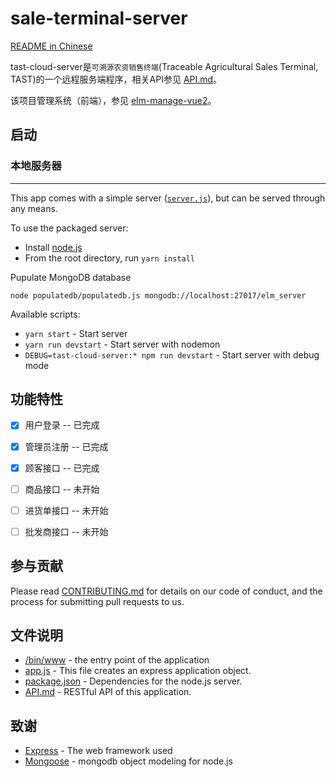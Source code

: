# sale-terminal-server
[README in Chinese](README.md)

tast-cloud-server是```可溯源农资销售终端```(Traceable Agricultural Sales Terminal, TAST)的一个远程服务端程序，相关API参见 [API.md](API.md)。

该项目管理系统（前端），参见 [elm-manage-vue2](https://github.com/shinuyeim/elm-manage-vue2)。

## 启动

### 本地服务器
------------

This app comes with a simple server ([`server.js`](./server.js)), but can be served through any means.

To use the packaged server:

* Install [node.js](http://nodejs.org/)
* From the root directory, run `yarn install`

Pupulate MongoDB database
```
node populatedb/populatedb.js mongodb://localhost:27017/elm_server
```

Available scripts:
* `yarn start` - Start server
* `yarn run devstart` - Start server with nodemon
* `DEBUG=tast-cloud-server:* npm run devstart` - Start server with debug mode

## 功能特性
- [x] 用户登录 -- 已完成
- [x] 管理员注册 -- 已完成
- [x] 顾客接口 -- 已完成
- [ ] 商品接口 -- 未开始
- [ ] 进货单接口 -- 未开始
- [ ] 批发商接口 -- 未开始


## 参与贡献

Please read [CONTRIBUTING.md](CONTRIBUTING.md) for details on our code of conduct, and the process for submitting pull requests to us.

## 文件说明
* [/bin/www](/bin/www) - the entry point of the application
* [app.js](app.js) - This file creates an express application object.
* [package.json](package.json) - Dependencies for the node.js server.
* [API.md](API.md) - RESTful API of this application.

## 致谢
* [Express](https://expressjs.com/) - The web framework used
* [Mongoose](https://mongoosejs.com/) - mongodb object modeling for node.js